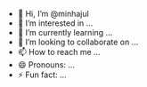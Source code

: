 - 👋 Hi, I’m @minhajul
- 👀 I’m interested in ...
- 🌱 I’m currently learning ...
- 💞️ I’m looking to collaborate on ...
- 📫 How to reach me ...
- 😄 Pronouns: ...
- ⚡ Fun fact: ...

<!---
minhajulmitu/minhajulmitu is a ✨ special ✨ repository because its `README.md` (this file) appears on your GitHub profile.
You can click the Preview link to take a look at your changes.
--->
